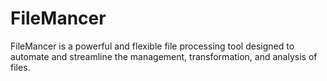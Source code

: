 # FileMancer
FileMancer is a powerful and flexible file processing tool designed to automate and streamline the management, transformation, and analysis of files. 
